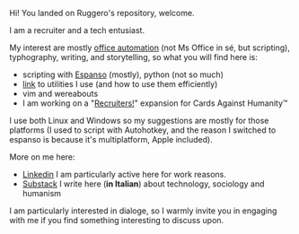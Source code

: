 Hi! You landed on Ruggero's repository, welcome.

I am a recruiter and a tech entusiast.

My interest are mostly [office automation](https://github.com/Berfur/officeautomation) (not Ms Office in sé, but scripting), typhography, writing, and storytelling, so what you will find here is:

* scripting with [Espanso](https://espanso.org/) (mostly), python (not so much)
* [link](./tools.md) to utilities I use (and how to use them efficiently)
* vim and wereabouts
* I am working on a "[Recruiters!](https://github.com/Berfur/rah)" expansion for Cards Against Humanity™

I use both Linux and Windows so my suggestions are mostly for those platforms (I used to script with Autohotkey, and the reason I switched to espanso is because it's multiplatform, Apple included).

More on me here:

* [Linkedin](https://www.linkedin.com/in/ruggerofurlanetto/) I am particularly active here for work reasons.
* [Substack](https://recruiters.substack.com/) I write here (**in Italian**) about technology, sociology and humanism

I am particularly interested in dialoge, so I warmly invite you in engaging with me if you find something interesting to discuss upon.
